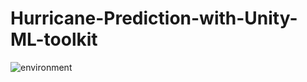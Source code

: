 # Hurricane-Prediction-with-Unity-ML-toolkit

![environment](https://user-images.githubusercontent.com/42814261/57259217-9c457d00-7013-11e9-8d7c-f8cd3ac9bd69.png)

